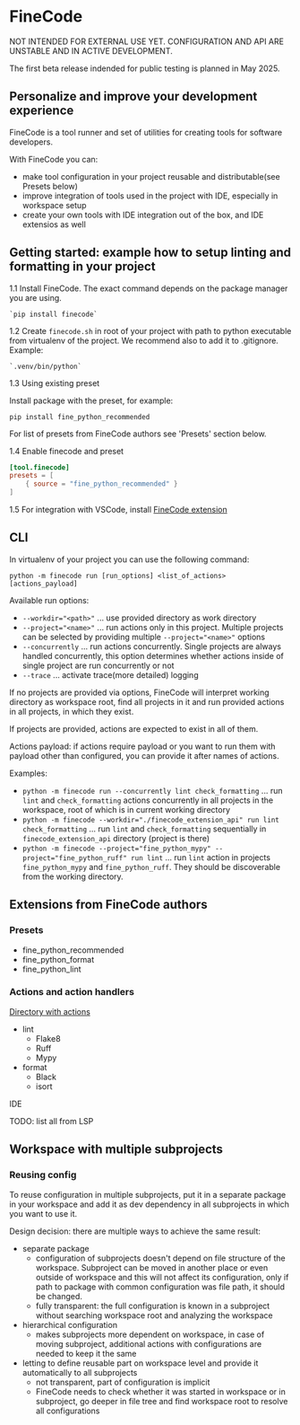 # FineCode

NOT INTENDED FOR EXTERNAL USE YET. CONFIGURATION AND API ARE UNSTABLE AND IN ACTIVE DEVELOPMENT.

The first beta release indended for public testing is planned in May 2025.

## Personalize and improve your development experience

FineCode is a tool runner and set of utilities for creating tools for software developers.

With FineCode you can:

- make tool configuration in your project reusable and distributable(see Presets below)
- improve integration of tools used in the project with IDE, especially in workspace setup
- create your own tools with IDE integration out of the box, and IDE extensios as well

## Getting started: example how to setup linting and formatting in your project

1.1 Install FineCode. The exact command depends on the package manager you are using.

    `pip install finecode`

1.2 Create `finecode.sh` in root of your project with path to python executable from virtualenv of the project. We recommend also to add it to .gitignore. Example:

    `.venv/bin/python`

1.3 Using existing preset

Install package with the preset, for example:

`pip install fine_python_recommended`

For list of presets from FineCode authors see 'Presets' section below.

1.4 Enable finecode and preset

```toml
[tool.finecode]
presets = [
    { source = "fine_python_recommended" }
]
```

1.5 For integration with VSCode, install [FineCode extension](https://github.com/finecode-dev/finecode-vscode)

## CLI

In virtualenv of your project you can use the following command:

`python -m finecode run [run_options] <list_of_actions> [actions_payload]`

Available run options:

- `--workdir="<path>"` ... use provided directory as work directory
- `--project="<name>"` ... run actions only in this project. Multiple projects can be selected by providing multiple `--project="<name>"` options
- `--concurrently` ... run actions concurrently. Single projects are always handled concurrently, this option determines whether actions inside of single project are run concurrently or not
- `--trace` ... activate trace(more detailed) logging

If no projects are provided via options, FineCode will interpret working directory as workspace root, find all projects in it and run provided actions in all projects, in which they exist.

If projects are provided, actions are expected to exist in all of them.

Actions payload: if actions require payload or you want to run them with payload other than configured, you can provide it after names of actions.

Examples:

- `python -m finecode run --concurrently lint check_formatting` ... run `lint` and `check_formatting` actions concurrently in all projects in the workspace, root of which is in current working directory
- `python -m finecode --workdir="./finecode_extension_api" run lint check_formatting` ... run `lint` and `check_formatting` sequentially in `finecode_extension_api` directory (project is there)
- `python -m finecode --project="fine_python_mypy" --project="fine_python_ruff" run lint` ... run `lint` action in projects `fine_python_mypy` and `fine_python_ruff`. They should be discoverable from the working directory.

## Extensions from FineCode authors

### Presets

- fine_python_recommended
- fine_python_format
- fine_python_lint

### Actions and action handlers

[Directory with actions](https://github.com/finecode-dev/finecode/tree/main/finecode_extension_api/finecode_extension_api/actions)

- lint
  - Flake8
  - Ruff
  - Mypy
- format
  - Black
  - isort

IDE

TODO: list all from LSP

## Workspace with multiple subprojects

### Reusing config

To reuse configuration in multiple subprojects, put it in a separate package in your workspace and add it as dev dependency in all subprojects in which you want to use it.

Design decision: there are multiple ways to achieve the same result:

- separate package
  - configuration of subprojects doesn't depend on file structure of the workspace. Subproject can be moved in another place or even outside of workspace and this will not affect its configuration, only if path to package with common configuration was file path, it should be changed.
  - fully transparent: the full configuration is known in a subproject without searching workspace root and analyzing the workspace
- hierarchical configuration
  - makes subprojects more dependent on workspace, in case of moving subproject, additional actions with configurations are needed to keep it the same
- letting to define reusable part on workspace level and provide it automatically to all subprojects
  - not transparent, part of configuration is implicit
  - FineCode needs to check whether it was started in workspace or in subproject, go deeper in file tree and find workspace root to resolve all configurations
